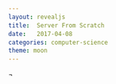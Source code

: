```yaml
---
layout: revealjs
title:  Server From Scratch
date:   2017-04-08
categories: computer-science
theme: moon
---
```



<style>
code { background: #3f3f3f; }
</style>

<section data-markdown>
<script type="text/template">

# Server From Scratch

David Nguyen, Colin Yang

Linux User Group @ UCLA

2017-04-11

</script>
</section>


<section data-markdown>
<script type="text/template">

## HTTP

Colin Yang

</script>
</section>


<section data-markdown>
<script type="text/template">

## Network Models

![OSI model vs TCP/IP model](/res/network_models.png)

</script>
</section>


<section data-markdown>
<script type="text/template">

## HTTP sits on top of TCP

 - TCP guarantees reliable and ordered transfer of data
 - reading from TCP stream is like reading a file from local hard disk

</script>
</section>


<section data-markdown>
<script type="text/template">

## HTTP: HyperText Transfer Protocol

</script>
</section>


<section data-markdown>
<script type="text/template">

## HTTP Request and Response

</script>
</section>


<section data-markdown>
<script type="text/template">

## HTTP Request

 - request line
 - request headers
 - an empty line
 - request body (optional)

```
POST /post HTTP/1.1
Accept: */*
Accept-Encoding: gzip, deflate
Connection: keep-alive
Content-Length: 11
Content-Type: application/x-www-form-urlencoded; charset=utf-8
Host: httpbin.org
User-Agent: HTTPie/0.9.2

hello=world
```

</script>
</section>


<section data-markdown>
<script type="text/template">

## HTTP Response

 - status line
 - response headers
 - am empty line
 - response body (optional)

```
HTTP/1.1 200 OK
Access-Control-Allow-Credentials: true
Access-Control-Allow-Origin: *
Connection: keep-alive
Content-Type: application/json
Date: Wed, 12 Apr 2017 00:50:45 GMT
Server: gunicorn/19.7.1
Via: 1.1 vegur

{"user-agent": "HTTPie/0.9.2"}
```

</script>
</section>


<section data-markdown>
<script type="text/template">

## HTTP Method

 - `GET`
 - `POST`
 - `HEAD`
 - `OPTIONS`
 - `PUT`
 - `DELETE`
 - and a few more

</script>
</section>


<section data-markdown>
<script type="text/template">

## HTTP Headers

 - Both request and response have headers
 - `Host`: specifying the hostname
 - `User-Agent`: program making the request
 - `Location`: used for redirection
 - `Content-Type`: MIME type (ignore this term)
 - and A LOT more

</script>
</section>


<section data-markdown>
<script type="text/template">

## HTTP Status (Response Code)

 - a 3-digit number used to represent status
 - common status codes
   - `200`: ok
   - `301`, `302`: redirection
   - `404`: not found (client error)
   - `500`: internal server error

</script>
</section>


<section data-markdown>
<script type="text/template">

## Let's make raw HTTP requests by hand

 - login to your linode server, Ubuntu 16.04 LTS
   - `ssh root@<ip>` or `ssh <ip> -l root`
 - use `ncat` from `nmap` package
   - `sudo apt install nmap`

</script>
</section>


<section data-markdown>
<script type="text/template">

## Let's make raw HTTP requests by hand

```
$ ncat --crlf google.com 80
GET / HTTP/1.1
Host: google.com

HTTP/1.1 301 Moved Permanently
Location: http://www.google.com/
<... omitted>
```

```
$ ncat --crlf --ssl google.com 443  # --ssl for HTTPS
GET / HTTP/1.1
Host: www.google.com

HTTP/1.1 200 OK
<... omitted>
```

</script>
</section>


<section data-markdown>
<script type="text/template">

## Let's make raw HTTP requests by hand

 - slow and tedious
   - other command line tools for simplifying the task
   - `curl`: `sudo apt install curl`
   - `httpie`: `sudo apt install httpie`

</script>
</section>


<section data-markdown>
<script type="text/template">

## Chrome Developer Console

 - under the network tab

</script>
</section>


<section data-markdown>
<script type="text/template">

## Static website and Dynamic website

</script>
</section>


<section data-markdown>
<script type="text/template">

## Setting Up a Web Server ##

David Nguyen

</script>
</section>

<section data-markdown>
<script type="text/template">

## Checking It Out ##

-  Log in to your machine
```
ssh -l root <ip-address>
```
-  We should also check the distro and version of our system
```
lsb_release -a
```
-  It should be Ubuntu 16.04 LTS (xenial)

</script>
</section>

<section data-markdown>
<script type="text/template">

## Installing Nginx ##
-  Nginx is an open source web server software
-  We'll add Nginx's repo so that we can get the lastest version.
```
echo "deb http://nginx.org/packages/ubuntu/ xenial nginx" >> /etc/apt/sources.list
echo "deb-src http://nginx.org/packages/ubuntu/ xenial nginx" >> /etc/apt/sources.list
```
- Add Nginx's PGP key
```
wget http://nginx.org/keys/nginx_signing.key
apt-key add nginx_signing.key
apt update
```
- Installing Nginx
```
apt install nginx
```

</script>
</section>

<section data-markdown>
<script type="text/template">

## Basic Configuration For Nginx ##
- Open port 80 for HTTP
```
iptables -A INPUT tcp -m tcp --dport 80 -j ACCEPT
```
- Configration files will be in /etc/nginx/nginx.conf
  -  In the server block we will edit our server_name
  -  Look at the root location

- In the server root we will add an index page:
```
echo "Hello World!" > <server root>/index.html
```
</script>
</section>

<section data-markdown>¬
<script type="text/template">

## The HTTP Protocol In Action ##
```
curl -v <ip address>
```

</script>
</section>
